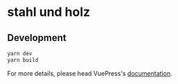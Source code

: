 # stahl und holz

> 

## Development

```bash
yarn dev
yarn build
```

For more details, please head VuePress's [documentation](https://v1.vuepress.vuejs.org/).

